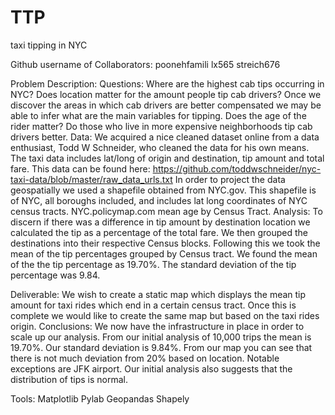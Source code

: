 # TTP
taxi tipping in NYC

Github username of Collaborators:
poonehfamili
lx565
streich676

Problem Description: Questions:
Where are the highest cab tips occurring in NYC? 
Does location matter for the amount people tip cab drivers? Once we discover the areas in which cab drivers are better compensated we may be able to infer what are the main variables for tipping. Does the age of the rider matter? Do those who live in more expensive neighborhoods tip cab drivers better. 
Data: We acquired a nice cleaned dataset online from a data enthusiast, Todd W Schneider,  who cleaned the data for his own means. The taxi data includes lat/long of origin and destination, tip amount and total fare. This data can be found here:
https://github.com/toddwschneider/nyc-taxi-data/blob/master/raw_data_urls.txt
In order to project the data geospatially we used a shapefile obtained from NYC.gov.  This shapefile is of NYC, all boroughs included, and includes lat long coordinates of NYC census tracts. 
NYC.policymap.com mean age by Census Tract. 
Analysis: To discern if there was a difference in tip amount by destination location we calculated the tip as a percentage of the total fare. We then grouped the destinations into their respective Census blocks. Following this we took the mean of the tip percentages grouped by Census tract. We found the mean of the the tip percentage as 19.70%. The standard deviation of the tip percentage was 9.84. 



Deliverable: We wish to create a static map which displays the mean tip amount for taxi rides which end in a certain census tract. Once this is complete we would like to create the same map but based on the taxi rides origin. 
Conclusions: We now have the infrastructure in place in order to scale up our analysis. From our initial analysis of 10,000 trips the mean is 19.70%.  Our standard deviation is 9.84%. From our map you can see that there is not much deviation from 20% based on location. Notable exceptions are JFK airport. Our initial analysis also suggests that the distribution of tips is normal.   


Tools: Matplotlib
	Pylab 
	Geopandas
	Shapely






